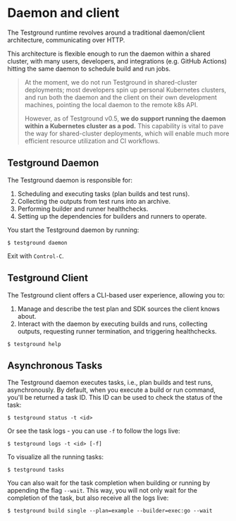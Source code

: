 # Daemon and client

The Testground runtime revolves around a traditional daemon/client architecture, communicating over HTTP.

This architecture is flexible enough to run the daemon within a shared cluster, with many users, developers, and integrations \(e.g. GitHub Actions\) hitting the same daemon to schedule build and run jobs.

> At the moment, we do not run Testground in shared-cluster deployments; most developers spin up personal Kubernetes clusters, and run both the daemon and the client on their own development machines, pointing the local daemon to the remote k8s API.
>
> However, as of Testground v0.5, **we do support running the daemon within a Kubernetes cluster as a pod.** This capability is vital to pave the way for shared-cluster deployments, which will enable much more efficient resource utilization and CI workflows.

## Testground Daemon

The Testground daemon is responsible for:

1. Scheduling and executing tasks \(plan builds and test runs\).
2. Collecting the outputs from test runs into an archive.
3. Performing builder and runner healthchecks.
4. Setting up the dependencies for builders and runners to operate.

You start the Testground daemon by running:

```text
$ testground daemon
```

Exit with `Control-C`.

## Testground Client

The Testground client offers a CLI-based user experience, allowing you to:

1. Manage and describe the test plan and SDK sources the client knows about.
2. Interact with the daemon by executing builds and runs, collecting outputs, requesting runner termination, and triggering healthchecks.

```text
$ testground help
```

## Asynchronous Tasks

The Testground daemon executes tasks, i.e., plan builds and test runs, asynchronously. By default, when you execute a build or run command, you'll be returned a task ID. This ID can be used to check the status of the task:

```text
$ testground status -t <id>
```

Or see the task logs - you can use `-f` to follow the logs live:

```text
$ testground logs -t <id> [-f]
```

To visualize all the running tasks:

```text
$ testground tasks
```

You can also wait for the task completion when building or running by appending the flag `--wait`. This way, you will not only wait for the completion of the task, but also receive all the logs live:

```text
$ testground build single --plan=example --builder=exec:go --wait
```
